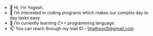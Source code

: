 - 👋 Hi, I’m Yogesh.
- 👀 I’m interested in coding programs which makes our complex day to day tasks easy.
- 🌱 I’m currently learning C++ programming language.
- 📫 You can reach through my mail ID - bhattyuvi5@gmail.com